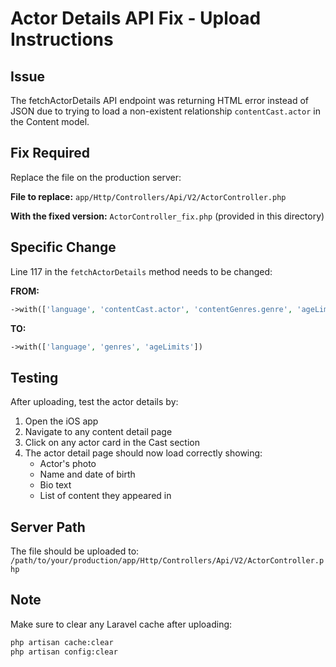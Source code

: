 # Actor Details API Fix - Upload Instructions

## Issue
The fetchActorDetails API endpoint was returning HTML error instead of JSON due to trying to load a non-existent relationship `contentCast.actor` in the Content model.

## Fix Required
Replace the file on the production server:

**File to replace:**
`app/Http/Controllers/Api/V2/ActorController.php`

**With the fixed version:**
`ActorController_fix.php` (provided in this directory)

## Specific Change
Line 117 in the `fetchActorDetails` method needs to be changed:

**FROM:**
```php
->with(['language', 'contentCast.actor', 'contentGenres.genre', 'ageLimits'])
```

**TO:**
```php
->with(['language', 'genres', 'ageLimits'])
```

## Testing
After uploading, test the actor details by:
1. Open the iOS app
2. Navigate to any content detail page
3. Click on any actor card in the Cast section
4. The actor detail page should now load correctly showing:
   - Actor's photo
   - Name and date of birth
   - Bio text
   - List of content they appeared in

## Server Path
The file should be uploaded to:
`/path/to/your/production/app/Http/Controllers/Api/V2/ActorController.php`

## Note
Make sure to clear any Laravel cache after uploading:
```bash
php artisan cache:clear
php artisan config:clear
```